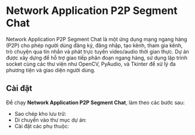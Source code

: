 # Network Application P2P Segment Chat
Network Application P2P Segment Chat là một ứng dụng mạng ngang hàng (P2P) cho phép người dùng đăng ký, đăng nhập, tạo kênh, tham gia kênh, trò chuyện qua tin nhắn và phát trực tuyến video/audio thời gian thực. Dự án được xây dựng để hỗ trợ giao tiếp phân đoạn ngang hàng, sử dụng lập trình socket cùng các thư viện như OpenCV, PyAudio, và Tkinter để xử lý đa phương tiện và giao diện người dùng.
## Cài đặt
Để chạy **Network Application P2P Segment Chat**, làm theo các bước sau:
- Sao chép kho lưu trữ:
- Di chuyển vào thư mục dự án:
- Cài đặt các phụ thuộc:
  

